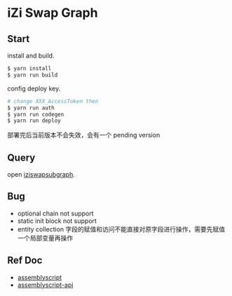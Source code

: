 # iZi Swap Graph

## Start

install and build.

```sh
$ yarn install
$ yarn run build
```

config deploy key.

```sh
# change XXX_AccessToken then
$ yarn run auth 
$ yarn run codegen 
$ yarn run deploy
```

部署完后当前版本不会失效，会有一个 pending version

## Query

open [iziswapsubgraph](https://thegraph.com/hosted-service/subgraph/izumifinance/iziswapsubgraph).

## Bug

- optional chain not support
- static init block not support
- entity collection 字段的赋值和访问不能直接对原字段进行操作，需要先赋值一个局部变量再操作

## Ref Doc

- [assemblyscript](https://www.assemblyscript.org/types.html)
- [assemblyscript-api](https://docs.thegraph.academy/official-docs/developer/assemblyscript-api)
